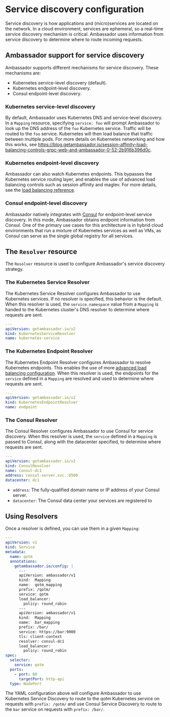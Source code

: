 # Service discovery configuration

Service discovery is how applications and (micro)services are located on the network. In a cloud environment, services are ephemeral, so a real-time service discovery mechanism is critical. Ambassador uses information from service discovery to determine where to route incoming requests.

## Ambassador support for service discovery

Ambassador supports different mechanisms for service discovery. These mechanisms are:

* Kubernetes service-level discovery (default).
* Kubernetes endpoint-level discovery.
* Consul endpoint-level discovery.

### Kubernetes service-level discovery

By default, Ambassador uses Kubernetes DNS and service-level discovery. In a `Mapping` resource, specifying `service: foo` will prompt Ambassador to look up the DNS address of the `foo` Kubernetes service. Traffic will be routed to the `foo` service. Kubernetes will then load balance that traffic between multiple pods. For more details on Kubernetes networking and how this works, see https://blog.getambassador.io/session-affinity-load-balancing-controls-grpc-web-and-ambassador-0-52-2b916b396d0c.

### Kubernetes endpoint-level discovery

Ambassador can also watch Kubernetes endpoints. This bypasses the Kubernetes service routing layer, and enables the use of advanced load balancing controls such as session affinity and maglev. For more details, see the [load balancing reference](/reference/core/load-balancer).

### Consul endpoint-level discovery

Ambassador natively integrates with [Consul](https://www.consul.io) for endpoint-level service discovery. In this mode, Ambassador obtains endpoint information from Consul. One of the primary use cases for this architecture is in hybrid cloud environments that run a mixture of Kubernetes services as well as VMs, as Consul can serve as the single global registry for all services.

## The `Resolver` resource

The `Resolver` resource is used to configure Ambassador's service discovery strategy.

### The Kubernetes Service Resolver

The Kubernetes Service Resolver configures Ambassador to use Kubernetes services. If no resolver is specified, this behavior is the default. When this resolver is used, the `service.namespace` value from a `Mapping` is handed to the Kubernetes cluster's DNS resolver to determine where requests are sent. 

```yaml
---
apiVersion: getambassador.io/v2
kind: KubernetesServiceResolver
name: kubernetes-service
```

### The Kubernetes Endpoint Resolver

The Kubernetes Endpoint Resolver configures Ambassador to resolve Kubernetes endpoints. This enables the use of more [advanced load balancing configuration](/reference/core/load-balancer). When this resolver is used, the endpoints for the `service` defined in a `Mapping` are resolved and used to determine where requests are sent.

```yaml
---
apiVersion: getambassador.io/v2
kind: KubernetesEndpointResolver
name: endpoint
```

### The Consul Resolver

The Consul Resolver configures Ambassador to use Consul for service discovery. When this resolver is used, the `service` defined in a `Mapping` is passed to Consul, along with the datacenter specified, to determine where requests are sent.

```yaml
---
apiVersion: getambassador.io/v2
kind: ConsulResolver
name: consul-dc1
address: consul-server.svc.:8500
datacenter: dc1
```
- `address`: The fully-qualified domain name or IP address of your Consul server.
- `datacenter`: The Consul data center your services are registered to

## Using Resolvers

Once a resolver is defined, you can use them in a given `Mapping`:


```yaml
---
apiVersion: v1
kind: Service
metadata:
  name: qotm
  annotations:
    getambassador.io/config: |
      ---
      apiVersion: ambassador/v1
      kind:  Mapping
      name:  qotm_mapping
      prefix: /qotm/
      service: qotm
      load_balancer:
        policy: round_robin
      ---
      apiVersion: ambassador/v1
      kind:  Mapping
      name:  bar_mapping
      prefix: /bar/
      service: https://bar:9000
      tls: client-context
      resolver: consul-dc1
      load_balancer:
        policy: round_robin
spec:
  selector:
    service: qotm
  ports:
    - port: 80
      targetPort: http-api
  type: NodePort
```

The YAML configuration above will configure Ambassador to use Kubernetes Service Discovery  to route to the qotm Kubernetes service on requests with `prefix: /qotm/` and use Consul Service Discovery to route to the `bar` service on requests with `prefix: /bar/`.

